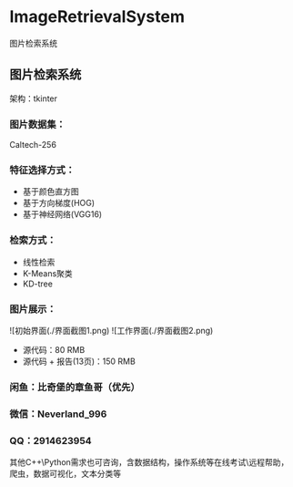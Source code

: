 # ImageRetrievalSystem
图片检索系统


## 图片检索系统

架构：tkinter

### 图片数据集：

Caltech-256

### 特征选择方式：
* 基于颜色直方图
* 基于方向梯度(HOG)
* 基于神经网络(VGG16)

### 检索方式：

* 线性检索
* K-Means聚类
* KD-tree

### 图片展示：

![初始界面(./界面截图1.png)
![工作界面(./界面截图2.png)


* 源代码：80 RMB
* 源代码 + 报告(13页)：150 RMB

### 闲鱼：比奇堡的章鱼哥（优先）
### 微信：Neverland_996
### QQ：2914623954


其他C++\Python需求也可咨询，含数据结构，操作系统等在线考试\远程帮助，爬虫，数据可视化，文本分类等
